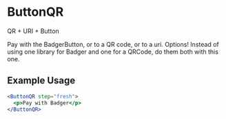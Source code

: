 # ButtonQR

QR + URI + Button

Pay with the BadgerButton, or to a QR code, or to a uri.  Options!
Instead of using one library for Badger and one for a QRCode, do them both with this one.

## Example Usage

```jsx
<ButtonQR step="fresh">
  <p>Pay with Badger</p>
</ButtonQR>
```
